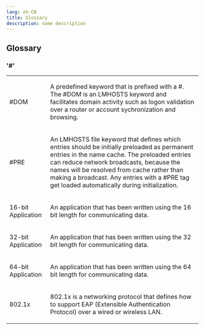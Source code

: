 ```yaml
---
lang: zh-CN
title: Glossary
description: some description
---
```


## Glossary

### '#'

<table cellpadding="0" cellspacing="0">
<tbody>
  <tr>
    <td><div>#DOM</div></td>
    <td>
      <div>
        <p>
          A predefined keyword that is prefixed with a #. The #DOM
          is an LMHOSTS keyword and facilitates domain activity
          such as logon validation over a router or account
          sychronization and browsing.
        </p>
      </div>
    </td>
  </tr>
  <tr>
    <td><div>#PRE</div></td>
    <td>
      <div>
        <p>
          An LMHOSTS file keyword that defines which entries
          should be initially preloaded as permanent entries in
          the name cache. The preloaded entries can reduce network
          broadcasts, because the names will be resolved from
          cache rather than making a broadcast. Any entries with a
          #PRE tag get loaded automatically during initialization.
        </p>
      </div>
    </td>
  </tr>
  <tr>
    <td><div>16-bit Application</div></td>
    <td>
      <div>
        <p>
          An application that has been written using the 16 bit
          length for communicating data.
        </p>
      </div>
    </td>
  </tr>
  <tr>
    <td><div>32-bit Application</div></td>
    <td>
      <div>
        <p>
          An application that has been written using the 32 bit
          length for communicating data.
        </p>
      </div>
    </td>
  </tr>
  <tr>
    <td><div>64-bit Application</div></td>
    <td>
      <div>
        <p>
          An application that has been written using the 64 bit
          length for communicating data.
        </p>
      </div>
    </td>
  </tr>
  <tr>
    <td><div>802.1x</div></td>
    <td>
      <div>
        <p>
          802.1x is a networking protocol that defines how to
          support EAP (Extensible Authentication Protocol) over a
          wired or wireless LAN.
        </p>
      </div>
    </td>
  </tr>
</tbody>
</table>